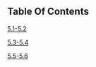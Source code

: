 ## Table Of Contents 
[5.1-5.2](content/5.1_5.2.md)

[5.3-5.4](content/5-3_5-4.md)

[5.5-5.6](content/5-5_5-6.md)
